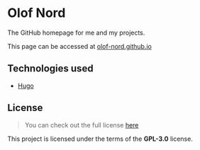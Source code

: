 # Olof Nord

The GitHub homepage for me and my projects.

This page can be accessed at [olof-nord.github.io](https://olof-nord.github.io/)

## Technologies used

- [Hugo](https://gohugo.io/)

## License

>You can check out the full license [here](https://github.com/olof-nord/olof-nord.github.io/blob/master/LICENSE)

This project is licensed under the terms of the **GPL-3.0** license.
